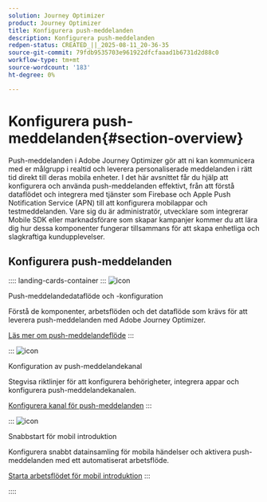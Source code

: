 ```yaml
---
solution: Journey Optimizer
product: Journey Optimizer
title: Konfigurera push-meddelanden
description: Konfigurera push-meddelanden
redpen-status: CREATED_||_2025-08-11_20-36-35
source-git-commit: 79fdb9535703e961922dfcfaaad1b6731d2d88c0
workflow-type: tm+mt
source-wordcount: '183'
ht-degree: 0%

---
```



# Konfigurera push-meddelanden{#section-overview}

Push-meddelanden i Adobe Journey Optimizer gör att ni kan kommunicera med er målgrupp i realtid och leverera personaliserade meddelanden i rätt tid direkt till deras mobila enheter. I det här avsnittet får du hjälp att konfigurera och använda push-meddelanden effektivt, från att förstå dataflödet och integrera med tjänster som Firebase och Apple Push Notification Service (APN) till att konfigurera mobilappar och testmeddelanden. Vare sig du är administratör, utvecklare som integrerar Mobile SDK eller marknadsförare som skapar kampanjer kommer du att lära dig hur dessa komponenter fungerar tillsammans för att skapa enhetliga och slagkraftiga kundupplevelser.

## Konfigurera push-meddelanden

:::: landing-cards-container
:::
![icon](https://cdn.experienceleague.adobe.com/icons/puzzle-piece.svg)

Push-meddelandedataflöde och -konfiguration

Förstå de komponenter, arbetsflöden och det dataflöde som krävs för att leverera push-meddelanden med Adobe Journey Optimizer.

[Läs mer om push-meddelandeflöde](../using/push/push-gs.md)
:::

:::
![icon](https://cdn.experienceleague.adobe.com/icons/gear.svg)

Konfiguration av push-meddelandekanal

Stegvisa riktlinjer för att konfigurera behörigheter, integrera appar och konfigurera push-meddelandekanalen.

[Konfigurera kanal för push-meddelanden](../using/push/push-configuration.md)
:::

:::
![icon](https://cdn.experienceleague.adobe.com/icons/circle-play.svg)

Snabbstart för mobil introduktion

Konfigurera snabbt datainsamling för mobila händelser och aktivera push-meddelanden med ett automatiserat arbetsflöde.

[Starta arbetsflödet för mobil introduktion](../using/push/mobile-onboarding-wf.md)
:::

::::
